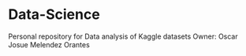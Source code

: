# Data-Science
Personal repository for Data analysis of Kaggle datasets 
Owner: Oscar Josue Melendez Orantes
